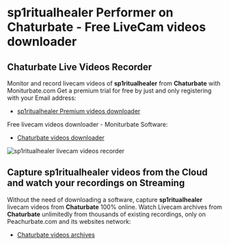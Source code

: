 # sp1ritualhealer Performer on Chaturbate - Free LiveCam videos downloader

## Chaturbate Live Videos Recorder

Monitor and record livecam videos of **sp1ritualhealer** from **Chaturbate** with Moniturbate.com
Get a premium trial for free by just and only registering with your Email address:
* [sp1ritualhealer Premium videos downloader](https://moniturbate.com/request-demo-licence-key.html)

Free livecam videos downloader - Moniturbate Software:
* [Chaturbate videos downloader](https://moniturbate.com/moniturbate-download-software.html)

![sp1ritualhealer livecam videos recorder](https://peachurnet.com/templates/moniturbate-software.png)


## Capture sp1ritualhealer videos from the Cloud and watch your recordings on Streaming

Without the need of downloading a software, capture **sp1ritualhealer** livecam videos from **Chaturbate** 100% online.
Watch Livecam archives from **Chaturbate** unlimitedly from thousands of existing recordings, only on Peachurbate.com and its websites network:
* [Chaturbate videos archives](https://peachurnet.com/)